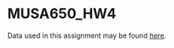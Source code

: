 # MUSA650_HW4

Data used in this assignment may be found [here](https://github.com/phelber/eurosat).
